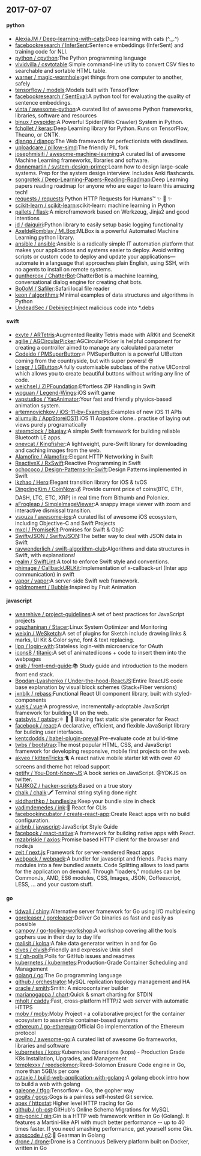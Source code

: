 ## 2017-07-07

#### python
* [AlexiaJM / Deep-learning-with-cats](https://github.com/AlexiaJM/Deep-learning-with-cats):Deep learning with cats (^._.^)
* [facebookresearch / InferSent](https://github.com/facebookresearch/InferSent):Sentence embeddings (InferSent) and training code for NLI.
* [python / cpython](https://github.com/python/cpython):The Python programming language
* [vividvilla / csvtotable](https://github.com/vividvilla/csvtotable):Simple command-line utility to convert CSV files to searchable and sortable HTML table.
* [warner / magic-wormhole](https://github.com/warner/magic-wormhole):get things from one computer to another, safely
* [tensorflow / models](https://github.com/tensorflow/models):Models built with TensorFlow
* [facebookresearch / SentEval](https://github.com/facebookresearch/SentEval):A python tool for evaluating the quality of sentence embeddings.
* [vinta / awesome-python](https://github.com/vinta/awesome-python):A curated list of awesome Python frameworks, libraries, software and resources
* [binux / pyspider](https://github.com/binux/pyspider):A Powerful Spider(Web Crawler) System in Python.
* [fchollet / keras](https://github.com/fchollet/keras):Deep Learning library for Python. Runs on TensorFlow, Theano, or CNTK.
* [django / django](https://github.com/django/django):The Web framework for perfectionists with deadlines.
* [uploadcare / pillow-simd](https://github.com/uploadcare/pillow-simd):The friendly PIL fork
* [josephmisiti / awesome-machine-learning](https://github.com/josephmisiti/awesome-machine-learning):A curated list of awesome Machine Learning frameworks, libraries and software.
* [donnemartin / system-design-primer](https://github.com/donnemartin/system-design-primer):Learn how to design large-scale systems. Prep for the system design interview. Includes Anki flashcards.
* [songrotek / Deep-Learning-Papers-Reading-Roadmap](https://github.com/songrotek/Deep-Learning-Papers-Reading-Roadmap):Deep Learning papers reading roadmap for anyone who are eager to learn this amazing tech!
* [requests / requests](https://github.com/requests/requests):Python HTTP Requests for Humans™ ✨ 🍰 ✨
* [scikit-learn / scikit-learn](https://github.com/scikit-learn/scikit-learn):scikit-learn: machine learning in Python
* [pallets / flask](https://github.com/pallets/flask):A microframework based on Werkzeug, Jinja2 and good intentions
* [jd / daiquiri](https://github.com/jd/daiquiri):Python library to easily setup basic logging functionality
* [AxeldeRomblay / MLBox](https://github.com/AxeldeRomblay/MLBox):MLBox is a powerful Automated Machine Learning python library.
* [ansible / ansible](https://github.com/ansible/ansible):Ansible is a radically simple IT automation platform that makes your applications and systems easier to deploy. Avoid writing scripts or custom code to deploy and update your applications— automate in a language that approaches plain English, using SSH, with no agents to install on remote systems.
* [gunthercox / ChatterBot](https://github.com/gunthercox/ChatterBot):ChatterBot is a machine learning, conversational dialog engine for creating chat bots.
* [Bo0oM / Safiler](https://github.com/Bo0oM/Safiler):Safari local file reader
* [keon / algorithms](https://github.com/keon/algorithms):Minimal examples of data structures and algorithms in Python
* [UndeadSec / Debinject](https://github.com/UndeadSec/Debinject):Inject malicious code into *.debs

#### swift
* [exyte / ARTetris](https://github.com/exyte/ARTetris):Augmented Reality Tetris made with ARKit and SceneKit
* [agilie / AGCircularPicker](https://github.com/agilie/AGCircularPicker):AGCircularPicker is helpful component for creating a controller aimed to manage any calculated parameter
* [Codeido / PMSuperButton](https://github.com/Codeido/PMSuperButton):🔥 PMSuperButton is a powerful UIButton coming from the countryside, but with super powers! 😎
* [loregr / LGButton](https://github.com/loregr/LGButton):A fully customisable subclass of the native UIControl which allows you to create beautiful buttons without writing any line of code.
* [weichsel / ZIPFoundation](https://github.com/weichsel/ZIPFoundation):Effortless ZIP Handling in Swift
* [woguan / Legend-Wings](https://github.com/woguan/Legend-Wings):iOS swift game
* [yapstudios / YapAnimator](https://github.com/yapstudios/YapAnimator):Your fast and friendly physics-based animation system.
* [artemnovichkov / iOS-11-by-Examples](https://github.com/artemnovichkov/iOS-11-by-Examples):Examples of new iOS 11 APIs
* [aliumujib / AppStoreiOS11](https://github.com/aliumujib/AppStoreiOS11):iOS 11 Appstore clone.. practise of laying out views purely programatically
* [steamclock / bluejay](https://github.com/steamclock/bluejay):A simple Swift framework for building reliable Bluetooth LE apps.
* [onevcat / Kingfisher](https://github.com/onevcat/Kingfisher):A lightweight, pure-Swift library for downloading and caching images from the web.
* [Alamofire / Alamofire](https://github.com/Alamofire/Alamofire):Elegant HTTP Networking in Swift
* [ReactiveX / RxSwift](https://github.com/ReactiveX/RxSwift):Reactive Programming in Swift
* [ochococo / Design-Patterns-In-Swift](https://github.com/ochococo/Design-Patterns-In-Swift):Design Patterns implemented in Swift
* [lkzhao / Hero](https://github.com/lkzhao/Hero):Elegant transition library for iOS & tvOS
* [DingdingKim / CoinNow](https://github.com/DingdingKim/CoinNow):💰 Provide current price of coins(BTC, ETH, DASH, LTC, ETC, XRP) in real time from Bithumb and Poloniex.
* [aFrogleap / SimpleImageViewer](https://github.com/aFrogleap/SimpleImageViewer):A snappy image viewer with zoom and interactive dismissal transition.
* [vsouza / awesome-ios](https://github.com/vsouza/awesome-ios):A curated list of awesome iOS ecosystem, including Objective-C and Swift Projects
* [mxcl / PromiseKit](https://github.com/mxcl/PromiseKit):Promises for Swift & ObjC
* [SwiftyJSON / SwiftyJSON](https://github.com/SwiftyJSON/SwiftyJSON):The better way to deal with JSON data in Swift
* [raywenderlich / swift-algorithm-club](https://github.com/raywenderlich/swift-algorithm-club):Algorithms and data structures in Swift, with explanations!
* [realm / SwiftLint](https://github.com/realm/SwiftLint):A tool to enforce Swift style and conventions.
* [phimage / CallbackURLKit](https://github.com/phimage/CallbackURLKit):Implementation of x-callback-url (Inter app communication) in swift
* [vapor / vapor](https://github.com/vapor/vapor):A server-side Swift web framework.
* [goldmoment / Bubble](https://github.com/goldmoment/Bubble):Inspired by Fruit Animation

#### javascript
* [wearehive / project-guidelines](https://github.com/wearehive/project-guidelines):A set of best practices for JavaScript projects
* [oguzhaninan / Stacer](https://github.com/oguzhaninan/Stacer):Linux System Optimizer and Monitoring
* [weixin / WeSketch](https://github.com/weixin/WeSketch):A set of plugins for Sketch include drawing links & marks, UI Kit & Color sync, font & text replacing.
* [lipp / login-with](https://github.com/lipp/login-with):Stateless login-with microservice for OAuth
* [icons8 / titanic](https://github.com/icons8/titanic):A set of animated icons + code to insert them into the webpages
* [grab / front-end-guide](https://github.com/grab/front-end-guide):📚 Study guide and introduction to the modern front end stack.
* [Bogdan-Lyashenko / Under-the-hood-ReactJS](https://github.com/Bogdan-Lyashenko/Under-the-hood-ReactJS):Entire ReactJS code base explanation by visual block schemes (Stack+Fiber versions)
* [jxnblk / rebass](https://github.com/jxnblk/rebass):Functional React UI component library, built with styled-components
* [vuejs / vue](https://github.com/vuejs/vue):A progressive, incrementally-adoptable JavaScript framework for building UI on the web.
* [gatsbyjs / gatsby](https://github.com/gatsbyjs/gatsby):⚛️ 📄 🚀 Blazing fast static site generator for React
* [facebook / react](https://github.com/facebook/react):A declarative, efficient, and flexible JavaScript library for building user interfaces.
* [kentcdodds / babel-plugin-preval](https://github.com/kentcdodds/babel-plugin-preval):Pre-evaluate code at build-time
* [twbs / bootstrap](https://github.com/twbs/bootstrap):The most popular HTML, CSS, and JavaScript framework for developing responsive, mobile first projects on the web.
* [akveo / kittenTricks](https://github.com/akveo/kittenTricks):🐈 A react native mobile starter kit with over 40 screens and theme hot reload support
* [getify / You-Dont-Know-JS](https://github.com/getify/You-Dont-Know-JS):A book series on JavaScript. @YDKJS on twitter.
* [NARKOZ / hacker-scripts](https://github.com/NARKOZ/hacker-scripts):Based on a true story
* [chalk / chalk](https://github.com/chalk/chalk):🖍 Terminal string styling done right
* [siddharthkp / bundlesize](https://github.com/siddharthkp/bundlesize):Keep your bundle size in check
* [vadimdemedes / ink](https://github.com/vadimdemedes/ink):🌈 React for CLIs
* [facebookincubator / create-react-app](https://github.com/facebookincubator/create-react-app):Create React apps with no build configuration.
* [airbnb / javascript](https://github.com/airbnb/javascript):JavaScript Style Guide
* [facebook / react-native](https://github.com/facebook/react-native):A framework for building native apps with React.
* [mzabriskie / axios](https://github.com/mzabriskie/axios):Promise based HTTP client for the browser and node.js
* [zeit / next.js](https://github.com/zeit/next.js):Framework for server-rendered React apps
* [webpack / webpack](https://github.com/webpack/webpack):A bundler for javascript and friends. Packs many modules into a few bundled assets. Code Splitting allows to load parts for the application on demand. Through "loaders," modules can be CommonJs, AMD, ES6 modules, CSS, Images, JSON, Coffeescript, LESS, ... and your custom stuff.

#### go
* [tidwall / shiny](https://github.com/tidwall/shiny):Alternative server framework for Go using I/O multiplexing
* [goreleaser / goreleaser](https://github.com/goreleaser/goreleaser):Deliver Go binaries as fast and easily as possible
* [campoy / go-tooling-workshop](https://github.com/campoy/go-tooling-workshop):A workshop covering all the tools gophers use in their day to day life
* [malisit / kolpa](https://github.com/malisit/kolpa):A fake data generator written in and for Go
* [elves / elvish](https://github.com/elves/elvish):Friendly and expressive Unix shell
* [tj / gh-polls](https://github.com/tj/gh-polls):Polls for GitHub issues and readmes
* [kubernetes / kubernetes](https://github.com/kubernetes/kubernetes):Production-Grade Container Scheduling and Management
* [golang / go](https://github.com/golang/go):The Go programming language
* [github / orchestrator](https://github.com/github/orchestrator):MySQL replication topology management and HA
* [oracle / smith](https://github.com/oracle/smith):Smith: A microcontainer builder
* [marianogappa / chart](https://github.com/marianogappa/chart):Quick & smart charting for STDIN
* [mholt / caddy](https://github.com/mholt/caddy):Fast, cross-platform HTTP/2 web server with automatic HTTPS
* [moby / moby](https://github.com/moby/moby):Moby Project - a collaborative project for the container ecosystem to assemble container-based systems
* [ethereum / go-ethereum](https://github.com/ethereum/go-ethereum):Official Go implementation of the Ethereum protocol
* [avelino / awesome-go](https://github.com/avelino/awesome-go):A curated list of awesome Go frameworks, libraries and software
* [kubernetes / kops](https://github.com/kubernetes/kops):Kubernetes Operations (kops) - Production Grade K8s Installation, Upgrades, and Management
* [templexxx / reedsolomon](https://github.com/templexxx/reedsolomon):Reed-Solomon Erasure Code engine in Go, more than 5GB/s per core
* [astaxie / build-web-application-with-golang](https://github.com/astaxie/build-web-application-with-golang):A golang ebook intro how to build a web with golang
* [galeone / tfgo](https://github.com/galeone/tfgo):Tensorflow + Go, the gopher way
* [gogits / gogs](https://github.com/gogits/gogs):Gogs is a painless self-hosted Git service.
* [apex / httpstat](https://github.com/apex/httpstat):Higher level HTTP tracing for Go
* [github / gh-ost](https://github.com/github/gh-ost):GitHub's Online Schema Migrations for MySQL
* [gin-gonic / gin](https://github.com/gin-gonic/gin):Gin is a HTTP web framework written in Go (Golang). It features a Martini-like API with much better performance -- up to 40 times faster. If you need smashing performance, get yourself some Gin.
* [appscode / g2](https://github.com/appscode/g2):👾 Gearman in Golang
* [drone / drone](https://github.com/drone/drone):Drone is a Continuous Delivery platform built on Docker, written in Go
